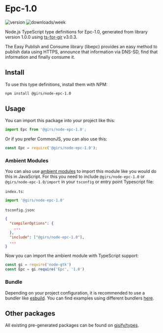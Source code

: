 
# Epc-1.0

![version](https://img.shields.io/npm/v/@girs/node-epc-1.0)
![downloads/week](https://img.shields.io/npm/dw/@girs/node-epc-1.0)


Node.js TypeScript type definitions for Epc-1.0, generated from library version 1.0.0 using [ts-for-gir](https://github.com/gjsify/ts-for-gir) v3.0.3.

The Easy Publish and Consume library (libepc) provides an easy method to publish data using HTTPS, announce that information via DNS-SD, find that information and finally consume it.

## Install

To use this type definitions, install them with NPM:
```bash
npm install @girs/node-epc-1.0
```

## Usage

You can import this package into your project like this:
```ts
import Epc from '@girs/node-epc-1.0';
```

Or if you prefer CommonJS, you can also use this:
```ts
const Epc = require('@girs/node-epc-1.0');
```

### Ambient Modules

You can also use [ambient modules](https://github.com/gjsify/ts-for-gir/tree/main/packages/cli#ambient-modules) to import this module like you would do this in JavaScript.
For this you need to include `@girs/node-epc-1.0` or `@girs/node-epc-1.0/import` in your `tsconfig` or entry point Typescript file:

`index.ts`:
```ts
import '@girs/node-epc-1.0'
```

`tsconfig.json`:
```json
{
  "compilerOptions": {
    ...
  },
  "include": ["@girs/node-epc-1.0"],
  ...
}
```

Now you can import the ambient module with TypeScript support: 

```ts
const gi = require('node-gtk')
const Epc = gi.require('Epc', '1.0')
```


### Bundle

Depending on your project configuration, it is recommended to use a bundler like [esbuild](https://esbuild.github.io/). You can find examples using different bundlers [here](https://github.com/gjsify/ts-for-gir/tree/main/examples).

## Other packages

All existing pre-generated packages can be found on [gjsify/types](https://github.com/gjsify/types).

